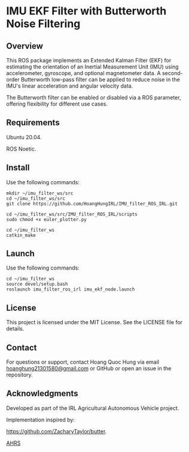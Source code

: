 # IMU EKF Filter with Butterworth Noise Filtering



## Overview

This ROS package implements an Extended Kalman Filter (EKF) for estimating the orientation of an Inertial Measurement Unit (IMU) using accelerometer, gyroscope, and optional magnetometer data. A second-order Butterworth low-pass filter can be applied to reduce noise in the IMU's linear acceleration and angular velocity data.

The Butterworth filter can be enabled or disabled via a ROS parameter, offering flexibility for different use cases.

## Requirements

Ubuntu 20.04.

ROS Noetic.

## Install

Use the following commands:

```
mkdir ~/imu_filter_ws/src
cd ~/imu_filter_ws/src
git clone https://github.com/HoangHungIRL/IMU_filter_ROS_IRL.git

cd ~/imu_filter_ws/src/IMU_filter_ROS_IRL/scripts
sudo chmod +x euler_plotter.py

cd ~/imu_filter_ws
catkin_make
```
## Launch

Use the following commands:

```
cd ~/imu_filter_ws
source devel/setup.bash
roslaunch imu_filter_ros_irl imu_ekf_node.launch
```

## License

This project is licensed under the MIT License. See the LICENSE file for details.

## Contact

For questions or support, contact Hoang Quoc Hung via email hoanghung21301580@gmail.com or GitHub or open an issue in the repository.

## Acknowledgments


Developed as part of the IRL Agricultural Autonomous Vehicle project.


Implementation inspired by:

https://github.com/ZacharyTaylor/butter.

[AHRS ](https://ahrs.readthedocs.io/en/latest/)

